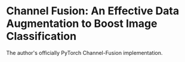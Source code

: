 # Channel Fusion: An Effective Data Augmentation to Boost Image Classification
The author's officially PyTorch Channel-Fusion implementation.
